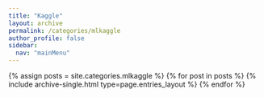 ```yaml
---
title: "Kaggle"
layout: archive
permalink: /categories/mlkaggle
author_profile: false
sidebar:
  nav: "mainMenu"
---
```


{% assign posts = site.categories.mlkaggle %}
{% for post in posts %} {% include archive-single.html type=page.entries_layout %} {% endfor %}
